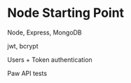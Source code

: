 # Node Starting Point

Node, Express, MongoDB

jwt, bcrypt

Users + Token authentication

Paw API tests